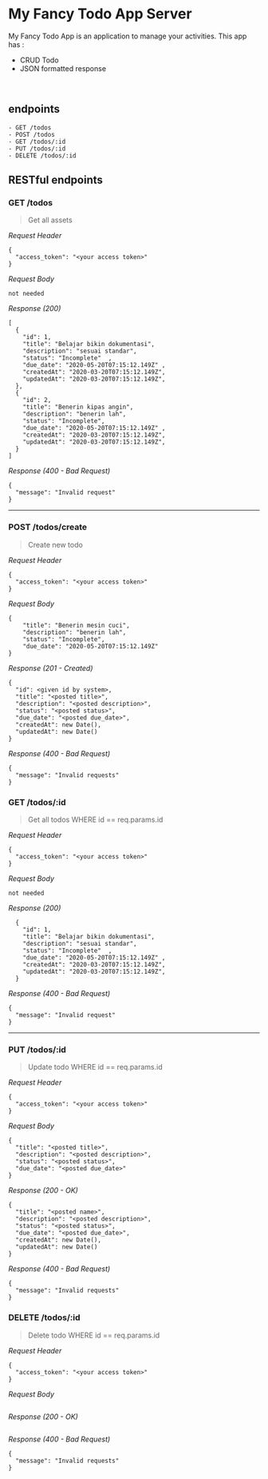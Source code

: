 # My Fancy Todo App Server
My Fancy Todo App is an application to manage your activities. This app has : 
* CRUD Todo
* JSON formatted response

&nbsp;

## endpoints
``` 
- GET /todos
- POST /todos
- GET /todos/:id
- PUT /todos/:id
- DELETE /todos/:id 
```


## RESTful endpoints
### GET /todos

> Get all assets

_Request Header_
```
{
  "access_token": "<your access token>"
}
```

_Request Body_
```
not needed
```

_Response (200)_
```
[
  {
    "id": 1,
    "title": "Belajar bikin dokumentasi",
    "description": "sesuai standar",
    "status": "Incomplete"  ,
    "due_date": "2020-05-20T07:15:12.149Z" ,
    "createdAt": "2020-03-20T07:15:12.149Z",
    "updatedAt": "2020-03-20T07:15:12.149Z",
  },
  {
    "id": 2,
    "title": "Benerin kipas angin",
    "description": "benerin lah",
    "status": "Incomplete",
    "due_date": "2020-05-20T07:15:12.149Z" ,
    "createdAt": "2020-03-20T07:15:12.149Z",
    "updatedAt": "2020-03-20T07:15:12.149Z",
  }
]
```

_Response (400 - Bad Request)_
```
{
  "message": "Invalid request"
}
```
---
### POST /todos/create

> Create new todo

_Request Header_
```
{
  "access_token": "<your access token>"
}
```

_Request Body_
```
{
    "title": "Benerin mesin cuci",
    "description": "benerin lah",
    "status": "Incomplete",
    "due_date": "2020-05-20T07:15:12.149Z"
}
```

_Response (201 - Created)_
```
{
  "id": <given id by system>,
  "title": "<posted title>",
  "description": "<posted description>",
  "status": "<posted status>",
  "due_date": "<posted due_date>",
  "createdAt": new Date(),
  "updatedAt": new Date()
}
```

_Response (400 - Bad Request)_
```
{
  "message": "Invalid requests"
}
```

### GET /todos/:id

> Get all todos WHERE id == req.params.id

_Request Header_
```
{
  "access_token": "<your access token>"
}
```

_Request Body_
```
not needed
```

_Response (200)_
```
  {
    "id": 1,
    "title": "Belajar bikin dokumentasi",
    "description": "sesuai standar",
    "status": "Incomplete"  ,
    "due_date": "2020-05-20T07:15:12.149Z" ,
    "createdAt": "2020-03-20T07:15:12.149Z",
    "updatedAt": "2020-03-20T07:15:12.149Z",
  }
```

_Response (400 - Bad Request)_
```
{
  "message": "Invalid request"
}
```
---

### PUT /todos/:id

> Update todo WHERE id == req.params.id

_Request Header_
```
{
  "access_token": "<your access token>"
}
```

_Request Body_
```
{
  "title": "<posted title>",
  "description": "<posted description>",
  "status": "<posted status>",
  "due_date": "<posted due_date>"
}
```

_Response (200 - OK)_
```
{
  "title": "<posted name>",
  "description": "<posted description>",
  "status": "<posted status>",
  "due_date": "<posted due_date>",
  "createdAt": new Date(),
  "updatedAt": new Date()
}
```

_Response (400 - Bad Request)_
```
{
  "message": "Invalid requests"
}
```
### DELETE /todos/:id

> Delete todo WHERE id == req.params.id

_Request Header_
```
{
  "access_token": "<your access token>"
}
```

_Request Body_
```
```

_Response (200 - OK)_
```
```

_Response (400 - Bad Request)_
```
{
  "message": "Invalid requests"
}
```